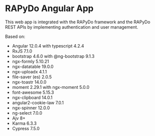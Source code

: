 # RAPyDo Angular App

This web app is integrated with the RAPyDo framework and the RAPyDo REST APIs by implementing authentication and user management.

Based on:

- Angular 12.0.4 with typescript 4.2.4
- RxJS 7.1.0
- bootstrap 4.6.0 with @ng-bootstrap 9.1.3
- ngx-formly 5.10.21
- ngx-datatable 19.0.0
- ngx-uploadx 4.1.1
- file-saver (es) 2.0.5
- ngx-toastr 14.0.0
- moment 2.29.1 with ngx-moment 5.0.0
- font-awesome 5.15.3
- ngx-clipboard 14.0.1
- angular2-cookie-law 7.0.1
- ngx-spinner 12.0.0
- ng-select 7.0.0
- Ajv 8+
- Karma 6.3.3
- Cypress 7.5.0
